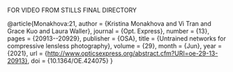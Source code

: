 FOR VIDEO FROM STILLS FINAL DIRECTORY

@article{Monakhova:21,
author = {Kristina Monakhova and Vi Tran and Grace Kuo and Laura Waller},
journal = {Opt. Express},
number = {13},
pages = {20913--20929},
publisher = {OSA},
title = {Untrained networks for compressive lensless photography},
volume = {29},
month = {Jun},
year = {2021},
url = {http://www.opticsexpress.org/abstract.cfm?URI=oe-29-13-20913},
doi = {10.1364/OE.424075}
}
